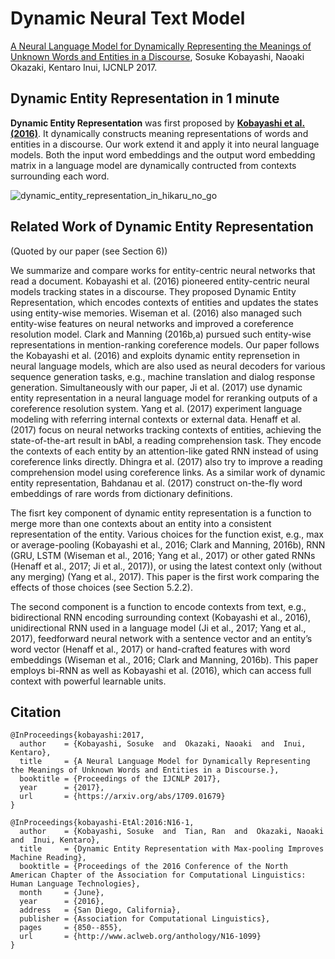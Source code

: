 # Dynamic Neural Text Model

[A Neural Language Model for Dynamically Representing the Meanings of Unknown Words and Entities in a Discourse](https://arxiv.org/abs/1709.01679), Sosuke Kobayashi, Naoaki Okazaki, Kentaro Inui, IJCNLP 2017.

## Dynamic Entity Representation in 1 minute

**Dynamic Entity Representation** was first proposed by **[Kobayashi et al. (2016)](http://www.aclweb.org/anthology/N16-1099)**. It dynamically constructs meaning representations of words and entities in a discourse. Our work extend it and apply it into neural language models. Both the input word embeddings and the output word embedding matrix in a language model are dynamically contructed from contexts surrounding each word.

![dynamic_entity_representation_in_hikaru_no_go](https://github.com/soskek/dynamic_neural_text_model/blob/master/misc/dynamic_entity_representation_in_hikaru_no_go.gif)

## Related Work of Dynamic Entity Representation

(Quoted by our paper (see Section 6))

We summarize and compare works for entity-centric neural networks that read a document.
Kobayashi et al. (2016) pioneered entity-centric neural models tracking states in a discourse.
They proposed Dynamic Entity Representation, which encodes contexts of entities and updates the states using entity-wise memories.
Wiseman et al. (2016) also managed such entity-wise features on neural networks and improved a coreference resolution model.
Clark and Manning (2016b,a) pursued such entity-wise representations in mention-ranking coreference models.
Our paper follows the Kobayashi et al. (2016) and exploits dynamic entity reprensetion in neural language models, which are also used as neural decoders for various sequence generation tasks, e.g., machine translation and dialog response generation.
Simultaneously with our paper, Ji et al. (2017) use dynamic entity representation in a neural language model for reranking outputs of a coreference resolution system.
Yang et al. (2017) experiment language modeling with referring internal contexts or external data.
Henaff et al. (2017) focus on neural networks tracking contexts of entities, achieving the state-of-the-art result in bAbI, a reading comprehension task.
They encode the contexts of each entity by an attention-like gated RNN instead of using coreference links directly.
Dhingra et al. (2017) also try to improve a reading comprehension model using coreference links.
As a similar work of dynamic entity representation, Bahdanau et al. (2017) construct on-the-fly word embeddings of rare words from dictionary definitions.

The fisrt key component of dynamic entity representation is a function to merge more than one contexts about an entity into a consistent representation of the entity.
Various choices for the function exist, e.g., max or average-pooling (Kobayashi et al., 2016; Clark and Manning, 2016b), RNN (GRU, LSTM (Wiseman et al., 2016; Yang et al., 2017) or other gated RNNs (Henaff et al., 2017; Ji et al., 2017)), or using the latest context only (without any merging) (Yang et al., 2017).
This paper is the first work comparing the effects of those choices (see Section 5.2.2).

The second component is a function to encode contexts from text, e.g., bidirectional RNN encoding surrounding context (Kobayashi et al., 2016), unidirectional RNN used in a language model (Ji et al., 2017; Yang et al., 2017), feedforward neural network with a sentence vector and an entity’s word vector (Henaff et al., 2017) or hand-crafted features with word embeddings (Wiseman et al., 2016; Clark and Manning, 2016b). This paper employs bi-RNN as well as Kobayashi et al. (2016), which can access full context with powerful learnable units.


## Citation

```
@InProceedings{kobayashi:2017,
  author    = {Kobayashi, Sosuke  and  Okazaki, Naoaki  and  Inui, Kentaro},
  title     = {A Neural Language Model for Dynamically Representing the Meanings of Unknown Words and Entities in a Discourse.},
  booktitle = {Proceedings of the IJCNLP 2017},
  year      = {2017},
  url       = {https://arxiv.org/abs/1709.01679}
}

```

```
@InProceedings{kobayashi-EtAl:2016:N16-1,
  author    = {Kobayashi, Sosuke  and  Tian, Ran  and  Okazaki, Naoaki  and  Inui, Kentaro},
  title     = {Dynamic Entity Representation with Max-pooling Improves Machine Reading},
  booktitle = {Proceedings of the 2016 Conference of the North American Chapter of the Association for Computational Linguistics: Human Language Technologies},
  month     = {June},
  year      = {2016},
  address   = {San Diego, California},
  publisher = {Association for Computational Linguistics},
  pages     = {850--855},
  url       = {http://www.aclweb.org/anthology/N16-1099}
}
```